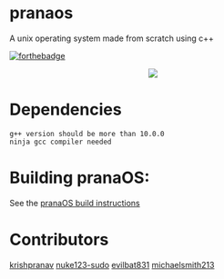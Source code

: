 # pranaos
A unix operating system made from scratch using c++

[![forthebadge](https://forthebadge.com/images/badges/made-with-c-plus-plus.svg)](https://forthebadge.com)


<p align='center'>
  <img src='https://github.com/krishpranav/pranaOS/blob/master/Images/prana-os.jpg'>
</p>

# Dependencies
```
g++ version should be more than 10.0.0
ninja gcc compiler needed
```

# Building pranaOS:
See the [pranaOS build instructions](https://github.com/pranaOS/pranaOS/blob/master/docs/build.md)

# Contributors

[krishpranav](https://github.com/krishpranav)
[nuke123-sudo](https://github.com/nuke123-sudo)
[evilbat831](https://github.com/evilbat831)
[michaelsmith213](https://github.com/michaelsmith213)